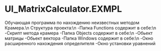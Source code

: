 # UI_MatrixCalculator.EXMPL
Обучающая программа по нахождению неизвестных методом Крамера.\n
Структура проекта:\n
-Папка Functions содержит в себе:\n
  -Скрипт метода крамера
-Папка Objects содержит в себе:\n
  -Обьект матрицы
  -Обьект вектора
-Папка Windows содержит в себе:\n
  -Окно расширенного нахождения определителя
  -Окно установки уравнений

